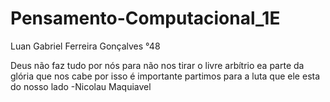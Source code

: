 # Pensamento-Computacional_1E
Luan Gabriel Ferreira Gonçalves °48


<p>Deus não faz tudo por nós para não nos tirar o livre arbítrio ea parte da glória que nos cabe
por isso é importante partimos para a luta que ele esta do nosso lado
  -Nicolau Maquiavel
